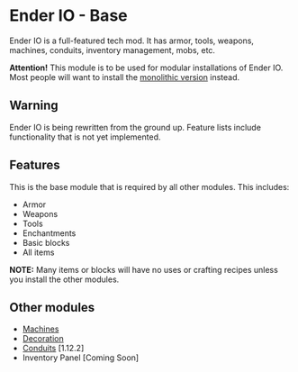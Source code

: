 # Ender IO - Base
Ender IO is a full-featured tech mod. It has armor, tools, weapons, machines, conduits, inventory management, mobs, etc.

**Attention!** This module is to be used for modular installations of Ender IO. Most people will want to install the [monolithic version](https://modrinth/mod/enderio) instead.

## Warning
Ender IO is being rewritten from the ground up. Feature lists include functionality that is not yet implemented.

## Features
This is the base module that is required by all other modules. This includes:
- Armor
- Weapons
- Tools
- Enchantments
- Basic blocks
- All items

**NOTE:** Many items or blocks will have no uses or crafting recipes unless you install the other modules.

## Other modules
- [Machines](https://modrinth.com/mod/enderio-machines)
- [Decoration](https://modrinth.com/mod/enderio-decor)
- [Conduits](https://modrinth.com/mod/enderio-conduits) [1.12.2]
- Inventory Panel [Coming Soon]